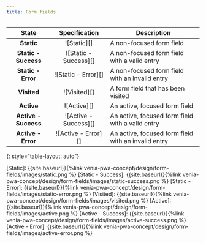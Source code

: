 ```yaml
---
title: Form fields
---
```


| State                | Specification         | Description                                         |
| :---:                | :---:                 | ---                                                 |
| **Static**           | ![Static][]           | A non-focused form field                            |
| **Static - Success** | ![Static - Success][] | A non-focused form field with a valid entry         |
| **Static - Error**   | ![Static - Error][]   | A non-focused form field with an invalid entry      |
| **Visited**          | ![Visited][]          | A form field that has been visited      |
| **Active**           | ![Active][]           | An active, focused form field                       |
| **Active - Success** | ![Active - Success][] | An active, focused form field with a valid entry    |
| **Active - Error**   | ![Active - Error][]   | An active, focused form field with an invalid entry |
{: style="table-layout: auto"}

[Static]: {{site.baseurl}}{%link venia-pwa-concept/design/form-fields/images/static.png %}
[Static - Success]: {{site.baseurl}}{%link venia-pwa-concept/design/form-fields/images/static-success.png %}
[Static - Error]: {{site.baseurl}}{%link venia-pwa-concept/design/form-fields/images/static-error.png %}
[Visited]: {{site.baseurl}}{%link venia-pwa-concept/design/form-fields/images/visited.png %}
[Active]: {{site.baseurl}}{%link venia-pwa-concept/design/form-fields/images/active.png %}
[Active - Success]: {{site.baseurl}}{%link venia-pwa-concept/design/form-fields/images/active-success.png %}
[Active - Error]: {{site.baseurl}}{%link venia-pwa-concept/design/form-fields/images/active-error.png %}

